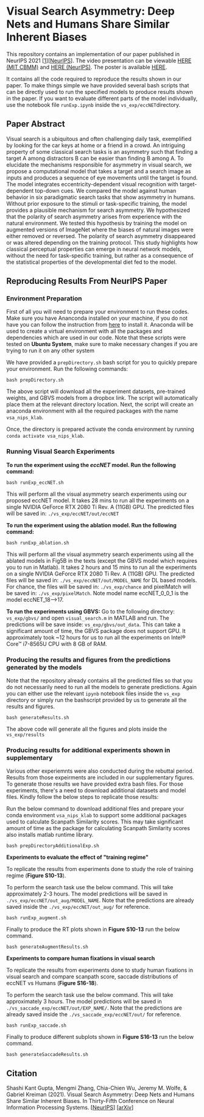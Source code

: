 # Visual Search Asymmetry: Deep Nets and Humans Share Similar Inherent Biases
This repository contains an implementation of our paper published in NeurIPS 2021 [[1](#cite_vsa)][[NeurIPS][neurips]]. The video presentation can be viewable [HERE (MIT CBMM)](https://www.youtube.com/watch?v=pA_sTT3ii9Y&t=724s) and [HERE (NeurIPS)](https://slideslive.com/38966964/visual-search-asymmetry-deep-nets-and-humans-share-similar-inherent-biases). The poster is available [HERE](https://d2b38104-6cb6-430b-95b9-765197711bda.usrfiles.com/ugd/d2b381_772a90ce15ce4c6ca91a3310b42a6563.pdf).

It contains all the code required to reproduce the results shown in our paper. To make things simple we have provided several bash scripts that can be directly used to run the specified models to produce results shown in the paper. If you want to evaluate different parts of the model individually, use the notebook file `runExp.ipynb` inside the `vs_exp/eccNET`directory.

## Paper Abstract
Visual search is a ubiquitous and often challenging daily task, exemplified by looking for the car keys at home or a friend in a crowd. An intriguing property of some classical search tasks is an asymmetry such that finding a target A among distractors B can be easier than finding B among A. To elucidate the mechanisms responsible for asymmetry in visual search, we propose a computational model that takes a target and a search image as inputs and produces a sequence of eye movements until the target is found. The model integrates eccentricity-dependent visual recognition with target-dependent top-down cues. We compared the model against human behavior in six paradigmatic search tasks that show asymmetry in humans. Without prior exposure to the stimuli or task-specific training, the model provides a plausible mechanism for search asymmetry. We hypothesized that the polarity of search asymmetry arises from experience with the natural environment. We tested this hypothesis by training the model on augmented versions of ImageNet where the biases of natural images were either removed or reversed. The polarity of search asymmetry disappeared or was altered depending on the training protocol. This study highlights how classical perceptual properties can emerge in neural network models, without the need for task-specific training, but rather as a consequence of the statistical properties of the developmental diet fed to the model.



## Reproducing Results From NeurIPS Paper

### Environment Preparation

First of all you will need to prepare your environment to run these codes. Make sure you have Ananconda installed on your machine, if you do not have you can follow the instruction from [here](https://docs.anaconda.com/anaconda/install/) to install it. Anaconda will be used to create a virtual environment with all the packages and dependencies which are used in our code. Note that these scripts were tested on **Ubuntu System**, make sure to make necessary changes if you are trying to run it on any other system

We have provided a `prepDirectory.sh` bash script for you to quickly prepare your environment. Run the following commands:

```
bash prepDirectory.sh
```

The above script will download all the experiment datasets, pre-trained weights, and GBVS models from a dropbox link. The script will automatically place them at the relevant directory location. Next, the script will create an anaconda environment with all the required packages with the name `vsa_nips_klab`.

Once, the directory is prepared activate the conda environment by running `conda activate vsa_nips_klab`.

### Running Visual Search Experiments

**To run the experiment using the *eccNET* model. Run the following command:**

```
bash runExp_eccNET.sh
```

This will perform all the visual asymmetry search experiments using our proposed eccNET model. It takes 28 mins to run all the experiments on a single NVIDIA GeForce RTX 2080 Ti Rev. A (11GB) GPU. The predicted files will be saved in: `./vs_exp/eccNET/out/eccNET`

**To run the experiment using the ablation model. Run the following command:**

```
bash runExp_ablation.sh
```

This will perform all the visual asymmetry search experiments using all the ablated models in Fig5B in the texts (except the GBVS model which requires you to run in Matlab). It takes 2 hours and 15 mins to run all the experiments on a single NVIDIA GeForce RTX 2080 Ti Rev. A (11GB) GPU. The predicted files will be saved in: `./vs_exp/eccNET/out/MODEL_NAME` for DL based models. For chance, the files will be saved in: `./vs_exp/chance` and pixelMatch will be saved in: `./vs_exp/pixelMatch`. Note model name eccNET_0_0_1 is the model eccNET_18-->17.

**To run the experiments using GBVS:**
Go to the following directory: `vs_exp/gbvs/` and open `visual_search.m` in MATLAB and run. The predictions will be save inside: `vs_exp/gbvs/out_data`. This can take a significant amount of time, the GBVS package does not support GPU. It approximately took ~12 hours for us to run all the experiments on Intel® Core™ i7-8565U CPU with 8 GB of RAM.

### Producing the results and figures from the predictions generated by the models

Note that the repository already contains all the predicted files so that you do not necessarily need to run all the models to generate predictions. Again you can either use the relevant `ipynb` notebook files inside the `vs_exp` directory or simply run the bashscript provided by us to generate all the results and figures.

```
bash generateResults.sh
```

The above code will generate all the figures and plots inside the `vs_exp/results`

### Producing results for additional experiments shown in supplementary

Various other experiemnts were also conducted during the rebuttal period. Results from those expeirments are included in our supplementary figures. To generate those results we have provided extra bash files. For those experiments, there's a need to download additional datasets and model files. Kindly follow the below steps to replicate those results:

Run the below command to download additional files and prepare your conda environment `vsa_nips_klab` to support some additional packages used to calculate Scanpath Similarity scores. This may take significant amount of time as the package for calculating Scanpath Similarity scores also installs matlab runtime library.

```
bash prepDirectoryAdditionalExp.sh
```

**Experiments to evaluate the effect of "training regime"**

To replicate the results from experiments done to study the role of training regime (**Figure S10-13**).

To perform the search task use the below command. This will take approximately 2-3 hours. The model predictions will be saved in `./vs_exp/eccNET/out_aug/MODEL_NAME`. Note that the predictions are already saved inside the `./vs_exp/eccNET/out_aug/` for reference.

```
bash runExp_augment.sh
```

Finally to produce the RT plots shown in **Figure S10-13** run the below command.

```
bash generateAugmentResults.sh
```

**Experiments to compare human fixations in visual search**

To replicate the results from experiments done to study human fixations in visual search and compare scanpath score, saccade distributions of eccNET vs Humans (**Figure S16-18**).

To perform the search task use the below command. This will take approximately 3 hours. The model predictions will be saved in `./vs_saccade_exp/eccNET/out/EXP_NAME/`. Note that the predictions are already saved inside the `./vs_saccade_exp/eccNET/out/` for reference.

```
bash runExp_saccade.sh
```

Finally to produce different subplots shown in **Figure S16-13** run the below command.

```
bash generateSaccadeResults.sh
```

## Citation

<a name="cite_vsa"></a> Shashi Kant Gupta, Mengmi Zhang, Chia-Chien Wu, Jeremy M. Wolfe, & Gabriel Kreiman (2021). Visual Search Asymmetry: Deep Nets and Humans Share Similar Inherent Biases. In Thirty-Fifth Conference on Neural Information Processing Systems. [[NeurIPS][neurips]] [[arXiv][arxiv]]

[//]: #
[arxiv]: <https://arxiv.org/abs/2106.02953>
[neurips]: <https://proceedings.neurips.cc/paper_files/paper/2021/hash/37f0e884fbad9667e38940169d0a3c95-Abstract.html>
